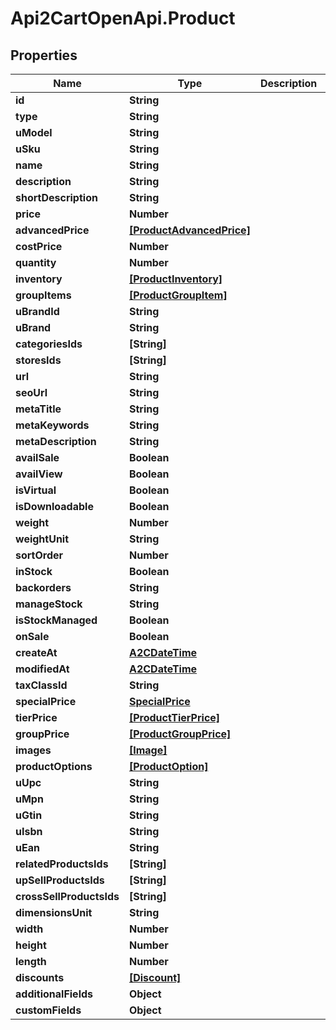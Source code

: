 # Api2CartOpenApi.Product

## Properties

Name | Type | Description | Notes
------------ | ------------- | ------------- | -------------
**id** | **String** |  | [optional] 
**type** | **String** |  | [optional] 
**uModel** | **String** |  | [optional] 
**uSku** | **String** |  | [optional] 
**name** | **String** |  | [optional] 
**description** | **String** |  | [optional] 
**shortDescription** | **String** |  | [optional] 
**price** | **Number** |  | [optional] 
**advancedPrice** | [**[ProductAdvancedPrice]**](ProductAdvancedPrice.md) |  | [optional] 
**costPrice** | **Number** |  | [optional] 
**quantity** | **Number** |  | [optional] 
**inventory** | [**[ProductInventory]**](ProductInventory.md) |  | [optional] 
**groupItems** | [**[ProductGroupItem]**](ProductGroupItem.md) |  | [optional] 
**uBrandId** | **String** |  | [optional] 
**uBrand** | **String** |  | [optional] 
**categoriesIds** | **[String]** |  | [optional] 
**storesIds** | **[String]** |  | [optional] 
**url** | **String** |  | [optional] 
**seoUrl** | **String** |  | [optional] 
**metaTitle** | **String** |  | [optional] 
**metaKeywords** | **String** |  | [optional] 
**metaDescription** | **String** |  | [optional] 
**availSale** | **Boolean** |  | [optional] 
**availView** | **Boolean** |  | [optional] 
**isVirtual** | **Boolean** |  | [optional] 
**isDownloadable** | **Boolean** |  | [optional] 
**weight** | **Number** |  | [optional] 
**weightUnit** | **String** |  | [optional] 
**sortOrder** | **Number** |  | [optional] 
**inStock** | **Boolean** |  | [optional] 
**backorders** | **String** |  | [optional] 
**manageStock** | **String** |  | [optional] 
**isStockManaged** | **Boolean** |  | [optional] 
**onSale** | **Boolean** |  | [optional] 
**createAt** | [**A2CDateTime**](A2CDateTime.md) |  | [optional] 
**modifiedAt** | [**A2CDateTime**](A2CDateTime.md) |  | [optional] 
**taxClassId** | **String** |  | [optional] 
**specialPrice** | [**SpecialPrice**](SpecialPrice.md) |  | [optional] 
**tierPrice** | [**[ProductTierPrice]**](ProductTierPrice.md) |  | [optional] 
**groupPrice** | [**[ProductGroupPrice]**](ProductGroupPrice.md) |  | [optional] 
**images** | [**[Image]**](Image.md) |  | [optional] 
**productOptions** | [**[ProductOption]**](ProductOption.md) |  | [optional] 
**uUpc** | **String** |  | [optional] 
**uMpn** | **String** |  | [optional] 
**uGtin** | **String** |  | [optional] 
**uIsbn** | **String** |  | [optional] 
**uEan** | **String** |  | [optional] 
**relatedProductsIds** | **[String]** |  | [optional] 
**upSellProductsIds** | **[String]** |  | [optional] 
**crossSellProductsIds** | **[String]** |  | [optional] 
**dimensionsUnit** | **String** |  | [optional] 
**width** | **Number** |  | [optional] 
**height** | **Number** |  | [optional] 
**length** | **Number** |  | [optional] 
**discounts** | [**[Discount]**](Discount.md) |  | [optional] 
**additionalFields** | **Object** |  | [optional] 
**customFields** | **Object** |  | [optional] 


